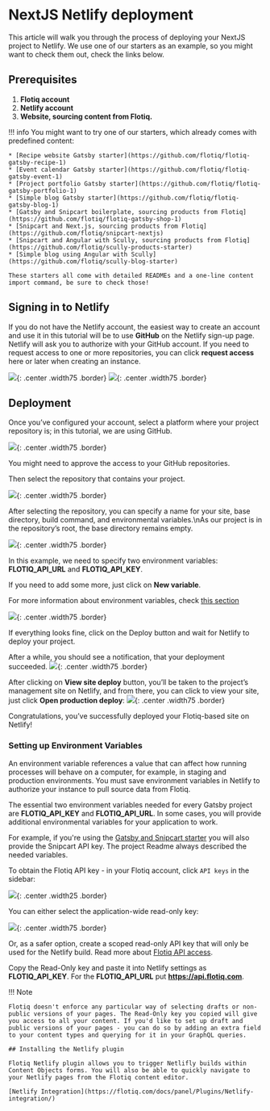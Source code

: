 # NextJS Netlify deployment

This article will walk you through the process of deploying your NextJS project to Netlify.
We use one of our starters as an example, so you might want to check them out, check the links below.


## Prerequisites


1. **Flotiq account**
2. **Netlify account**
3. **Website, sourcing content from Flotiq.**



!!! info
    You might want to try one of our starters, which already comes with predefined content:

    * [Recipe website Gatsby starter](https://github.com/flotiq/flotiq-gatsby-recipe-1)
    * [Event calendar Gatsby starter](https://github.com/flotiq/flotiq-gatsby-event-1)
    * [Project portfolio Gatsby starter](https://github.com/flotiq/flotiq-gatsby-portfolio-1)
    * [Simple blog Gatsby starter](https://github.com/flotiq/flotiq-gatsby-blog-1)
    * [Gatsby and Snipcart boilerplate, sourcing products from Flotiq](https://github.com/flotiq/flotiq-gatsby-shop-1)
    * [Snipcart and Next.js, sourcing products from Flotiq](https://github.com/flotiq/snipcart-nextjs)
    * [Snipcart and Angular with Scully, sourcing products from Flotiq](https://github.com/flotiq/scully-products-starter)
    * [Simple blog using Angular with Scully](https://github.com/flotiq/scully-blog-starter)

    These starters all come with detailed READMEs and a one-line content import command, be sure to check those!



## Signing in to Netlify

If you do not have the Netlify account, the easiest way to create an account and use it in this tutorial will be to use **GitHub** on the Netlify sign-up page. 
Netlify will ask you to authorize with your GitHub account. If you need to request access to one or more repositories, you can click **request access** here or later when creating an instance.

 ![](images/netlify-signup.png){: .center .width75 .border}
 ![](images/netlify-authorize.png){: .center .width75 .border}


## Deployment

Once you’ve configured your account, select a platform where your project repository is; in this tutorial, we are using GitHub.

 ![](images/netlify-select-source.png){: .center .width75 .border}

You might need to approve the access to your GitHub repositories. 

Then select the repository that contains your project.

 ![](images/netlify-nextjs-select-repository.png){: .center .width75 .border}


After selecting the repository, you can specify a name for your site, base directory, build command, and environmental variables.\nAs our project is in the repository’s root, the base directory remains empty.

 ![](images/netlify-nextjs-configure-project.png){: .center .width75 .border}

In this example, we need to specify two environment variables: **FLOTIQ_API_URL** and **FLOTIQ_API_KEY**.

If you need to add some more, just click on **New variable**.

For more information about environment variables, check [this section](#setting-up-environment-variables)


 ![](images/netlify-nextjs-environment-variables.png){: .center .width75 .border}


If everything looks fine, click on the Deploy button and wait for Netlify to deploy your project.

After a while, you should see a notification, that your deployment succeeded. ![](images/netlify-nextjs-deployment-success.png){: .center .width75 .border}


After clicking on **View site deploy** button, you’ll be taken to the project’s management site on Netlify, and from there, you can click to view your site, just click **Open production deploy**: ![](images/netlify-nextjs-deployment-publish.png){: .center .width75 .border}


Congratulations, you’ve successfully deployed your Flotiq-based site on Netlify!


### Setting up Environment Variables

An environment variable references a value that can affect how running processes will behave on a computer, for example, in staging and production environments. You must save environment variables in Netlify to authorize your instance to pull source data from Flotiq.

The essential two environment variables needed for every Gatsby project are **FLOTIQ_API_KEY** and **FLOTIQ_API_URL**. In some cases, you will provide additional environmental variables for your application to work.

For example, if you're using the [Gatsby and Snipcart starter](https://github.com/flotiq/gatsby-starter-products) you will also provide the Snipcart API key. The project Readme always described the needed variables.

To obtain the Flotiq API key - in your Flotiq account, click `API keys` in the sidebar:

 ![](../../API/images/api-keys-menu.png){: .center .width25 .border}


You can either select the application-wide read-only key:

 ![](../../API/images/api-keys_1.png){: .center .width75 .border}

Or, as a safer option, create a scoped read-only API key that will only be used for the Netlify build. Read more about [Flotiq API access](https://flotiq.com/docs/API/).

Copy the Read-Only key and paste it into Netlify settings as **FLOTIQ_API_KEY**. For the **FLOTIQ_API_URL** put **https://api.flotiq.com**.

!!! Note 

    Flotiq doesn't enforce any particular way of selecting drafts or non-public versions of your pages. The Read-Only key you copied will give you access to all your content. If you'd like to set up draft and public versions of your pages - you can do so by adding an extra field to your content types and querying for it in your GraphQL queries.

    ## Installing the Netlify plugin

    Flotiq Netlify plugin allows you to trigger Netlifly builds within Content Objects forms. You will also be able to quickly navigate to your Netlify pages from the Flotiq content editor.

    [Netlify Integration](https://flotiq.com/docs/panel/Plugins/Netlify-integration/)